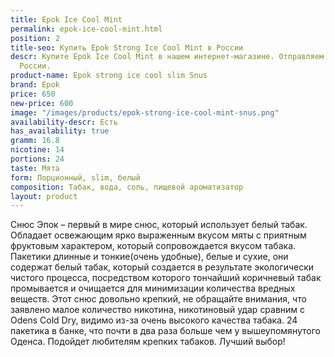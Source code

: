 ```yaml
---
title: Epok Ice Cool Mint
permalink: epok-ice-cool-mint.html
position: 2
title-seo: Купить Epok Strong Ice Cool Mint в России
descr: Купите Epok Ice Cool Mint в нашем интернет-магазине. Отправляем по всей территории
  России.
product-name: Epok strong ice cool slim Snus
brand: Epok
price: 650
new-price: 600
image: "/images/products/epok-strong-ice-cool-mint-snus.png"
availability-descr: Есть
has_availability: true
gramm: 16.8
nicotine: 14
portions: 24
taste: Мята
form: Порционный, slim, белый
composition: Табак, вода, соль, пищевой ароматизатор
layout: product
---
```


Снюс Эпок – первый в мире снюс, который использует белый табак.
Обладает освежающим ярко выраженным вкусом мяты с приятным фруктовым характером, который сопровождается вкусом табака.
Пакетики длинные и тонкие(очень удобные), белые и сухие, они содержат белый табак, который создается в результате экологически чистого процесса, посредством которого тончайший коричневый табак промывается и очищается для минимизации количества вредных веществ.
Этот снюс довольно крепкий, не обращайте внимания, что заявлено малое количество никотина, никотиновый удар сравним с Odens Cold Dry, видимо из-за очень высокого качества табака.
24 пакетика в банке, что почти в два раза больше чем у вышеупомянутого Оденса.
Подойдет любителям крепких табаков.
Лучший выбор!